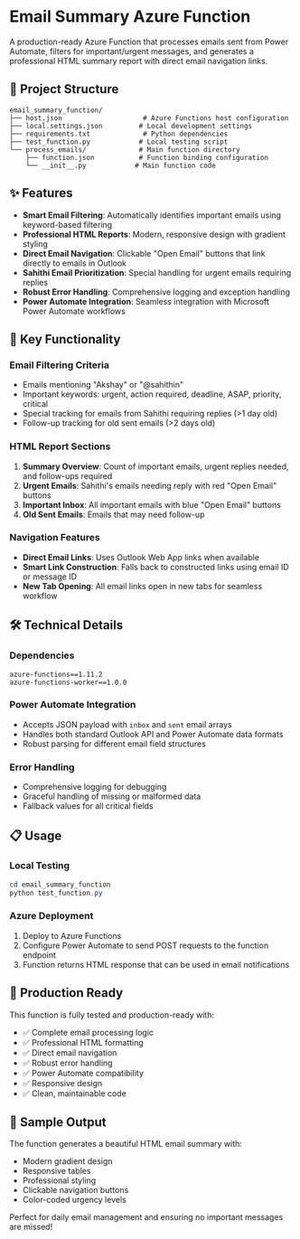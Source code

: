 # Email Summary Azure Function

A production-ready Azure Function that processes emails sent from Power Automate, filters for important/urgent messages, and generates a professional HTML summary report with direct email navigation links.

## 📁 Project Structure

```
email_summary_function/
├── host.json                    # Azure Functions host configuration
├── local.settings.json         # Local development settings
├── requirements.txt             # Python dependencies
├── test_function.py            # Local testing script
└── process_emails/             # Main function directory
    ├── function.json           # Function binding configuration
    └── __init__.py            # Main function code
```

## ✨ Features

- **Smart Email Filtering**: Automatically identifies important emails using keyword-based filtering
- **Professional HTML Reports**: Modern, responsive design with gradient styling
- **Direct Email Navigation**: Clickable "Open Email" buttons that link directly to emails in Outlook
- **Sahithi Email Prioritization**: Special handling for urgent emails requiring replies
- **Robust Error Handling**: Comprehensive logging and exception handling
- **Power Automate Integration**: Seamless integration with Microsoft Power Automate workflows

## 🚀 Key Functionality

### Email Filtering Criteria
- Emails mentioning "Akshay" or "@sahithin"
- Important keywords: urgent, action required, deadline, ASAP, priority, critical
- Special tracking for emails from Sahithi requiring replies (>1 day old)
- Follow-up tracking for old sent emails (>2 days old)

### HTML Report Sections
1. **Summary Overview**: Count of important emails, urgent replies needed, and follow-ups required
2. **Urgent Emails**: Sahithi's emails needing reply with red "Open Email" buttons
3. **Important Inbox**: All important emails with blue "Open Email" buttons
4. **Old Sent Emails**: Emails that may need follow-up

### Navigation Features
- **Direct Email Links**: Uses Outlook Web App links when available
- **Smart Link Construction**: Falls back to constructed links using email ID or message ID
- **New Tab Opening**: All email links open in new tabs for seamless workflow

## 🛠️ Technical Details

### Dependencies
```
azure-functions==1.11.2
azure-functions-worker==1.0.0
```

### Power Automate Integration
- Accepts JSON payload with `inbox` and `sent` email arrays
- Handles both standard Outlook API and Power Automate data formats
- Robust parsing for different email field structures

### Error Handling
- Comprehensive logging for debugging
- Graceful handling of missing or malformed data
- Fallback values for all critical fields

## 📋 Usage

### Local Testing
```powershell
cd email_summary_function
python test_function.py
```

### Azure Deployment
1. Deploy to Azure Functions
2. Configure Power Automate to send POST requests to the function endpoint
3. Function returns HTML response that can be used in email notifications

## 🎯 Production Ready

This function is fully tested and production-ready with:
- ✅ Complete email processing logic
- ✅ Professional HTML formatting
- ✅ Direct email navigation
- ✅ Robust error handling
- ✅ Power Automate compatibility
- ✅ Responsive design
- ✅ Clean, maintainable code

## 📧 Sample Output

The function generates a beautiful HTML email summary with:
- Modern gradient design
- Responsive tables
- Professional styling
- Clickable navigation buttons
- Color-coded urgency levels

Perfect for daily email management and ensuring no important messages are missed!
